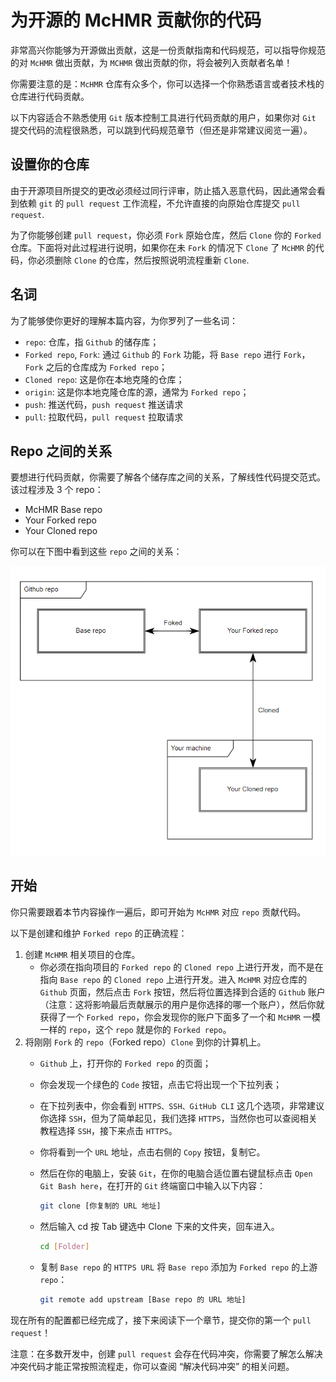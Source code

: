 # 为开源的 McHMR 贡献你的代码

非常高兴你能够为开源做出贡献，这是一份贡献指南和代码规范，可以指导你规范的对 `McHMR` 做出贡献，为 `MCHMR` 做出贡献的你，将会被列入贡献者名单！

你需要注意的是：`McHMR` 仓库有众多个，你可以选择一个你熟悉语言或者技术栈的仓库进行代码贡献。

以下内容适合不熟悉使用 `Git` 版本控制工具进行代码贡献的用户，如果你对 `Git` 提交代码的流程很熟悉，可以跳到代码规范章节（但还是非常建议阅览一遍）。

## 设置你的仓库

由于开源项目所提交的更改必须经过同行评审，防止插入恶意代码，因此通常会看到依赖 `git` 的 `pull request` 工作流程，不允许直接的向原始仓库提交 `pull request`.

为了你能够创建 `pull request`，你必须 `Fork` 原始仓库，然后 `Clone` 你的 `Forked` 仓库。下面将对此过程进行说明，如果你在未 `Fork` 的情况下 `Clone` 了 `McHMR` 的代码，你必须删除 `Clone` 的仓库，然后按照说明流程重新 `Clone`.

## 名词

为了能够使你更好的理解本篇内容，为你罗列了一些名词：

- `repo`: 仓库，指 `Github` 的储存库；
- `Forked repo`, `Fork`: 通过 `Github` 的 `Fork` 功能，将 `Base repo` 进行 `Fork`，`Fork` 之后的仓库成为 `Forked repo`；
- `Cloned repo`: 这是你在本地克隆的仓库；
- `origin`: 这是你本地克隆仓库的源，通常为 `Forked repo`；
- `push`: 推送代码，`push request` 推送请求
- `pull`: 拉取代码，`pull request` 拉取请求

## Repo 之间的关系

要想进行代码贡献，你需要了解各个储存库之间的关系，了解线性代码提交范式。该过程涉及 3 个 repo：

- McHMR Base repo
- Your Forked repo
- Your Cloned repo

你可以在下图中看到这些 `repo` 之间的关系：

![Repo Diagram](../../public/sd1.png "Repo Diagram")

## 开始

你只需要跟着本节内容操作一遍后，即可开始为 `McHMR` 对应 `repo` 贡献代码。

以下是创建和维护 `Forked repo` 的正确流程：

1. 创建 `McHMR` 相关项目的仓库。
    - 你必须在指向项目的 `Forked repo` 的 `Cloned repo` 上进行开发，而不是在指向 `Base repo` 的 `Cloned repo` 上进行开发。进入 `McHMR` 对应仓库的 `Github` 页面，然后点击 `Fork` 按钮，然后将位置选择到合适的 `Github` 账户（注意：这将影响最后贡献展示的用户是你选择的哪一个账户），然后你就获得了一个 `Forked repo`，你会发现你的账户下面多了一个和 `McHMR` 一模一样的 `repo`，这个 `repo` 就是你的 `Forked repo`。
2. 将刚刚 `Fork` 的 `repo`（Forked repo）`Clone` 到你的计算机上。
    - `Github` 上，打开你的 `Forked repo` 的页面；
    - 你会发现一个绿色的 `Code` 按钮，点击它将出现一个下拉列表；
    - 在下拉列表中，你会看到 `HTTPS、SSH、GitHub CLI` 这几个选项，非常建议你选择 `SSH`，但为了简单起见，我们选择 `HTTPS`，当然你也可以查阅相关教程选择 `SSH`，接下来点击 `HTTPS`。
    - 你将看到一个 `URL` 地址，点击右侧的 `Copy` 按钮，复制它。
    - 然后在你的电脑上，安装 `Git`，在你的电脑合适位置右键鼠标点击 `Open Git Bash here`，在打开的 `Git` 终端窗口中输入以下内容：

        ```sh
        git clone [你复制的 URL 地址]
        ```

    - 然后输入 cd 按 Tab 键选中 Clone 下来的文件夹，回车进入。

        ```sh
        cd [Folder]
        ```

    - 复制 `Base repo` 的 `HTTPS URL` 将 `Base repo` 添加为 `Forked repo` 的上游 `repo`：

        ```sh
        git remote add upstream [Base repo 的 URL 地址]
        ```

现在所有的配置都已经完成了，接下来阅读下一个章节，提交你的第一个 `pull request`！

注意：在多数开发中，创建 `pull request` 会存在代码冲突，你需要了解怎么解决冲突代码才能正常按照流程走，你可以查阅 “解决代码冲突” 的相关问题。

